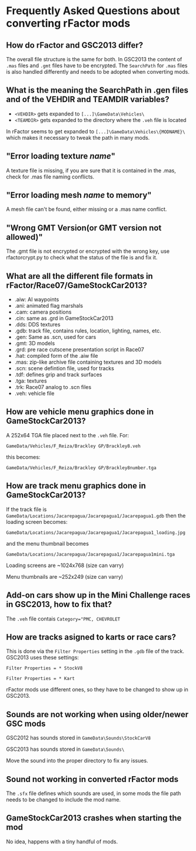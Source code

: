 Frequently Asked Questions about converting rFactor mods 
========================================================

## How do rFactor and GSC2013 differ?

The overall file structure is the same for both. In GSC2013 the
content of `.mas` files and `.gmt` files have to be encrypted. The
`SearchPath` for `.mas` files is also handled differently and needs to
be adopted when converting mods.

## What is the meaning the SearchPath in .gen files and of the VEHDIR and TEAMDIR variables?

* `<VEHDIR>` gets expanded to `[...]\GameData\Vehicles\`
* `<TEAMDIR>` gets expanded to the directory where the `.veh` file is located

In rFactor <VEHDIR> seems to get expanded to
`[...]\GameData\Vehicles\{MODNAME}\` which makes it necessary to tweak
the path in many mods.

## "Error loading texture *name*"

A texture file is missing, if you are sure that it is contained in
the .mas, check for .mas file naming conflicts.


## "Error loading mesh *name* to memory"

A mesh file can't be found, either missing or a .mas name conflict.


## "Wrong GMT Version(or GMT version not allowed)"

The .gmt file is not encrypted or encrypted with the wrong key, use
rfactorcrypt.py to check what the status of the file is and fix it.


## What are all the different file formats in rFactor/Race07/GameStockCar2013?

* .aiw: AI waypoints
* .ani: animated flag marshals
* .cam: camera positions
* .cin: same as .grd in GameStockCar2013
* .dds: DDS textures
* .gdb: track file, contains rules, location, lighting, names, etc.
* .gen: Same as .scn, used for cars
* .gmt: 3D models
* .grd: pre race cutscene presentation script in Race07
* .hat: compiled form of the .aiw file
* .mas: zip-like archive file containing textures and 3D models
* .scn: scene defintion file, used for tracks
* .tdf: defines grip and track surfaces
* .tga: textures
* .trk: Race07 analog to .scn files
* .veh: vehicle file


## How are vehicle menu graphics done in GameStockCar2013?

A 252x64 TGA file placed next to the `.veh` file. For:

`GameData/Vehicles/F_Reiza/Brackley GP/Brackley8.veh`

this becomes:

`GameData/Vehicles/F_Reiza/Brackley GP/Brackley8number.tga`


## How are track menu graphics done in GameStockCar2013?

If the track file is
`GameData/Locations/Jacarepagua/Jacarepagua1/Jacarepagua1.gdb` then
the loading screen becomes:

`GameData/Locations/Jacarepagua/Jacarepagua1/Jacarepagua1_loading.jpg`

and the menu thumbnail becomes

`GameData/Locations/Jacarepagua/Jacarepagua1/Jacarepagua1mini.tga`

Loading screens are ~1024x768 (size can varry)

Menu thumbnails are ~252x249 (size can varry)

## Add-on cars show up in the Mini Challenge races in GSC2013, how to fix that?

The `.veh` file contais `Category="PMC, CHEVROLET`

## How are tracks asigned to karts or race cars?

This is done via the `Filter Properties` setting in the `.gdb` file of
the track. GSC2013 uses these settings:

    Filter Properties = * StockV8

    Filter Properties = * Kart

rFactor mods use different ones, so they have to be changed to show up in GSC2013.

## Sounds are not working when using older/newer GSC mods

GSC2012 has sounds stored in `GameData\Sounds\StockCarV8`

GSC2013 has sounds stored in `GameData\Sounds\`

Move the sound into the proper directory to fix any issues.

## Sound not working in converted rFactor mods

The `.sfx` file defines which sounds are used, in some mods the file
path needs to be changed to include the mod name.

## GameStockCar2013 crashes when starting the mod

No idea, happens with a tiny handful of mods.
